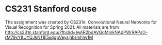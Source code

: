 # CS231 Stanford couse
The assignment was created by CS231n: Convolutional Neural Networks for Visual Recognition for Spring 2021.
All materials are from http://cs231n.stanford.edu/?fbclid=IwAR2bdAVQqMmkNAdPWrRAPsO-rM79xY8UYQJkN11E5sdgbVeysjhbrmhhv1M
